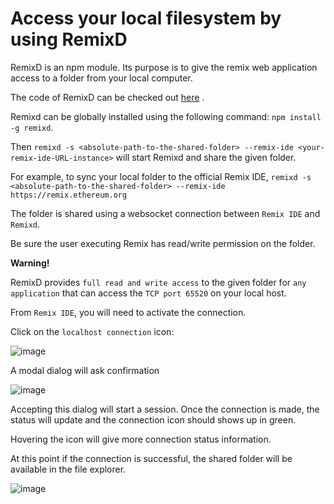 Access your local filesystem by using RemixD
===================================================

RemixD is an npm module. Its purpose is to give the remix web
application access to a folder from your local computer.

The code of RemixD can be checked out
[here](https://github.com/ethereum/remixd) .

Remixd can be globally installed using the following command:
`npm install -g remixd`.

Then `remixd -s <absolute-path-to-the-shared-folder> --remix-ide <your-remix-ide-URL-instance>` will start Remixd
and share the given folder. 

For example, to sync your local folder to the official Remix IDE, 
`remixd -s <absolute-path-to-the-shared-folder> --remix-ide https://remix.ethereum.org`

The folder is shared using a websocket connection between `Remix IDE`
and `Remixd`.

Be sure the user executing Remix has read/write permission on the
folder.

**Warning!**

RemixD provides `full read and write access` to the given folder for `any
application` that can access the `TCP port 65520` on your local host.

From `Remix IDE`, you will need to activate the connection.

Click on the `localhost connection` icon:

![image](remixd_noconnection.png)

A modal dialog will ask confirmation

![image](remixd_alert.png)

Accepting this dialog will start a session. Once the connection is made,
the status will update and the connection icon should shows up in green.

Hovering the icon will give more connection status information.

At this point if the connection is successful, the shared folder will be
available in the file explorer.

![image](remixd_connectionok.png)
